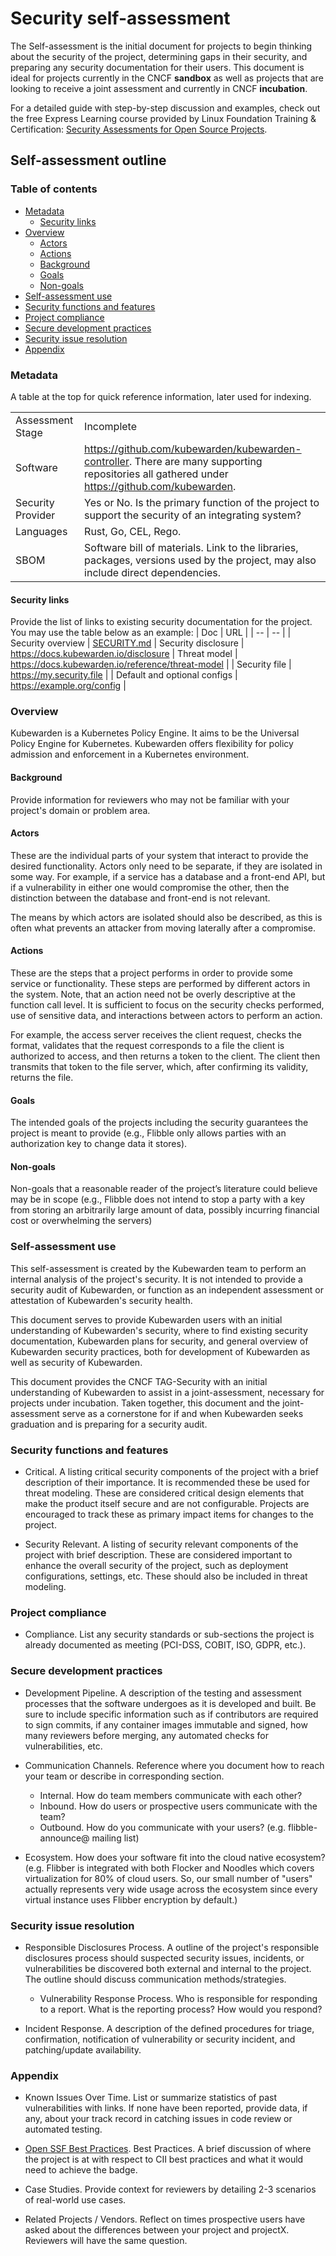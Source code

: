 # Security self-assessment

<!-- TODO Delete the following two paragraphs when complete. -->
The Self-assessment is the initial document for projects to begin thinking
about the security of the project, determining gaps in their security, and
preparing any security documentation for their users. This document is ideal
for projects currently in the CNCF **sandbox** as well as projects that are
looking to receive a joint assessment and currently in CNCF **incubation**.

For a detailed guide with step-by-step discussion and examples, check out the
free Express Learning course provided by Linux Foundation Training &
Certification:
[Security Assessments for Open Source Projects](https://training.linuxfoundation.org/express-learning/security-self-assessments-for-open-source-projects-lfel1005/).

## Self-assessment outline

### Table of contents

* [Metadata](#metadata)
  * [Security links](#security-links)
* [Overview](#overview)
  * [Actors](#actors)
  * [Actions](#actions)
  * [Background](#background)
  * [Goals](#goals)
  * [Non-goals](#non-goals)
* [Self-assessment use](#self-assessment-use)
* [Security functions and features](#security-functions-and-features)
* [Project compliance](#project-compliance)
* [Secure development practices](#secure-development-practices)
* [Security issue resolution](#security-issue-resolution)
* [Appendix](#appendix)

### Metadata

A table at the top for quick reference information, later used for indexing.

|||
| -- | -- |
| Assessment Stage | Incomplete |
| Software | https://github.com/kubewarden/kubewarden-controller. There are many supporting repositories all gathered under https://github.com/kubewarden. |
| Security Provider | <!-- TODO --> Yes or No. Is the primary function of the project to support the security of an integrating system?  |
| Languages | <!-- TODO --> Rust, Go, CEL, Rego. |
| SBOM | <!-- TODO --> Software bill of materials.  Link to the libraries, packages, versions used by the project, may also include direct dependencies. |

#### Security links

Provide the list of links to existing security documentation for the project. You may
use the table below as an example:
| Doc | URL |
| -- | -- |
| Security overview | [SECURITY.md](./SECURITY.md)
| Security disclosure | https://docs.kubewarden.io/disclosure
| Threat model | https://docs.kubewarden.io/reference/threat-model |
| <!-- TODO -->Security file | <https://my.security.file> |
| <!-- TODO -->Default and optional configs | <https://example.org/config> |

### Overview

Kubewarden is a Kubernetes Policy Engine. It aims to be the Universal Policy
Engine for Kubernetes. Kubewarden offers flexibility for policy admission and
enforcement in a Kubernetes environment.

#### Background

<!-- TODO -->
Provide information for reviewers who may not be familiar with your project's
domain or problem area.

#### Actors

<!-- TODO -->
<!-- Presumably, controller, kwctl, policies, audit scanner, probably more. -->
These are the individual parts of your system that interact to provide the
desired functionality.  Actors only need to be separate, if they are isolated
in some way.  For example, if a service has a database and a front-end API, but
if a vulnerability in either one would compromise the other, then the
distinction between the database and front-end is not relevant.

The means by which actors are isolated should also be described, as this is
often what prevents an attacker from moving laterally after a compromise.

#### Actions

<!-- TODO -->
These are the steps that a project performs in order to provide some service or
functionality.  These steps are performed by different actors in the system.
Note, that an action need not be overly descriptive at the function call level.
It is sufficient to focus on the security checks performed, use of sensitive
data, and interactions between actors to perform an action.

For example, the access server receives the client request, checks the format,
validates that the request corresponds to a file the client is authorized to
access, and then returns a token to the client.  The client then transmits that
token to the file server, which, after confirming its validity, returns the
file.

#### Goals

<!-- TODO -->

The intended goals of the projects including the security guarantees the project
 is meant to provide (e.g., Flibble only allows parties with an authorization
key to change data it stores).

#### Non-goals

<!-- TODO -->
Non-goals that a reasonable reader of the project’s literature could believe
may be in scope (e.g., Flibble does not intend to stop a party with a key from
storing an arbitrarily large amount of data, possibly incurring financial cost
or overwhelming the servers)

### Self-assessment use

This self-assessment is created by the Kubewarden team to perform an internal
analysis of the project's security.  It is not intended to provide a security
audit of Kubewarden, or function as an independent assessment or attestation of
Kubewarden's security health.

This document serves to provide Kubewarden users with an initial understanding
of Kubewarden's security, where to find existing security documentation,
Kubewarden plans for security, and general overview of Kubewarden security
practices, both for development of Kubewarden as well as security of
Kubewarden.

This document provides the CNCF TAG-Security with an initial understanding of
Kubewarden to assist in a joint-assessment, necessary for projects under
incubation.  Taken together, this document and the joint-assessment serve as a
cornerstone for if and when Kubewarden seeks graduation and is preparing for a
security audit.

### Security functions and features

<!-- TODO -->

* Critical.  A listing critical security components of the project with a brief
description of their importance.  It is recommended these be used for threat
modeling. These are considered critical design elements that make the product
itself secure and are not configurable.  Projects are encouraged to track these
as primary impact items for changes to the project.

* Security Relevant.  A listing of security relevant components of the project
with brief description.  These are considered important to enhance the overall
security of the project, such as deployment configurations, settings, etc.
These should also be included in threat modeling.

### Project compliance

<!-- TODO -->
* Compliance.  List any security standards or sub-sections the project is
  already documented as meeting (PCI-DSS, COBIT, ISO, GDPR, etc.).

### Secure development practices

<!-- TODO -->

* Development Pipeline.  A description of the testing and assessment processes
that the software undergoes as it is developed and built. Be sure to include
specific information such as if contributors are required to sign commits, if
any container images immutable and signed, how many reviewers before merging,
any automated checks for vulnerabilities, etc.

* Communication Channels. Reference where you document how to reach your team or
  describe in corresponding section.

  * Internal. How do team members communicate with each other?
  * Inbound. How do users or prospective users communicate with the team?
  * Outbound. How do you communicate with your users? (e.g. flibble-announce@
    mailing list)

* Ecosystem. How does your software fit into the cloud native ecosystem?  (e.g.
Flibber is integrated with both Flocker and Noodles which covers virtualization
for 80% of cloud users. So, our small number of "users" actually represents
very wide usage across the ecosystem since every virtual instance uses Flibber
encryption by default.)

### Security issue resolution

<!-- TODO -->

* Responsible Disclosures Process. A outline of the project's responsible
disclosures process should suspected security issues, incidents, or
vulnerabilities be discovered both external and internal to the project. The
outline should discuss communication methods/strategies.

  * Vulnerability Response Process. Who is responsible for responding to a
    report. What is the reporting process? How would you respond?

* Incident Response. A description of the defined procedures for triage,
confirmation, notification of vulnerability or security incident, and
patching/update availability.

### Appendix

<!-- TODO -->

* Known Issues Over Time. List or summarize statistics of past vulnerabilities
with links. If none have been reported, provide data, if any, about your track
record in catching issues in code review or automated testing.

* [Open SSF Best Practices](https://www.bestpractices.dev/en). Best Practices.
A brief discussion of where the project is at with respect to CII best
practices and what it would need to achieve the badge.

* Case Studies. Provide context for reviewers by detailing 2-3 scenarios of
real-world use cases.

* Related Projects / Vendors. Reflect on times prospective users have asked
about the differences between your project and projectX. Reviewers will have
the same question.
